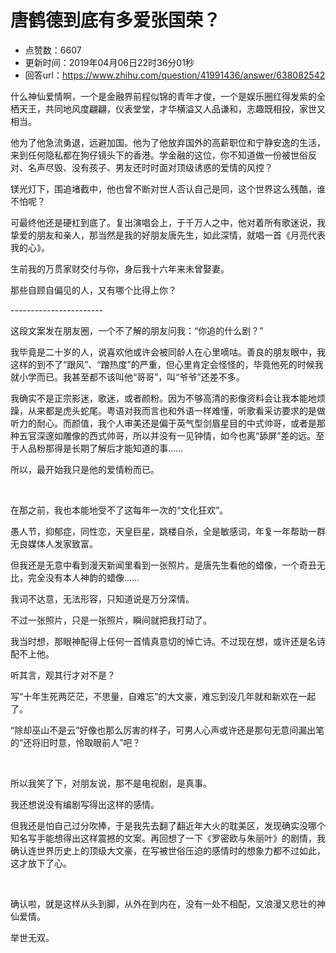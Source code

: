 # 唐鹤德到底有多爱张国荣？
- 点赞数：6607
- 更新时间：2019年04月06日22时36分01秒
- 回答url：https://www.zhihu.com/question/41991436/answer/638082542
<body>
 <p data-pid="Jg7jkT8o">什么神仙爱情啊，一个是金融界前程似锦的青年才俊，一个是娱乐圈红得发紫的全栖天王，共同地风度翩翩，仪表堂堂，才华横溢又人品谦和，志趣既相投，家世又相当。</p>
 <p data-pid="2n4pf9bC">他为了他急流勇退，远避加国。他为了他放弃国外的高薪职位和宁静安逸的生活，来到任何隐私都在狗仔镜头下的香港。学金融的这位，你不知道做一份被世俗反对、名声尽毁、没有孩子、男友还时时面对顶级诱惑的爱情的风控？</p>
 <p data-pid="56klLvmV">镁光灯下，围追堵截中，他也曾不断对世人否认自己是同，这个世界这么残酷，谁不怕呢？</p>
 <p data-pid="zHMa_i89">可最终他还是硬杠到底了。复出演唱会上，于千万人之中，他对着所有歌迷说，我挚爱的朋友和亲人，那当然是我的好朋友唐先生，如此深情，就唱一首《月亮代表我的心》。</p>
 <p data-pid="eGvpalPW">生前我的万贯家财交付与你，身后我十六年来未曾娶妻。</p>
 <p data-pid="HqOsMxOT">那些自顾自偏见的人，又有哪个比得上你？</p>
 <p data-pid="TgJ-TcYn">-----------------------</p>
 <p data-pid="-EXOJNN8">这段文案发在朋友圈，一个不了解的朋友问我：“你追的什么剧？”</p>
 <p data-pid="IoRtrG2t">我毕竟是二十岁的人，说喜欢他或许会被同龄人在心里嘀咕。善良的朋友眼中，我这样的到不了“跟风”、“蹭热度”的严重，但心里肯定会怪怪的，毕竟他死的时候我就小学而已。我甚至都不该叫他“哥哥”，叫“爷爷”还差不多。</p>
 <p data-pid="Dq6jwmw8">我确实不是正宗影迷，歌迷，或者颜粉。因为不够高清的影像资料会让我本能地烦躁，从来都是虎头蛇尾。粤语对我而言也和外语一样难懂，听歌看采访要求的是做听力的耐心。而颜值，我个人审美还是偏于英气型剑眉星目的中式帅哥，或者是那种五官深邃如雕像的西式帅哥，所以并没有一见钟情，如今也离“舔屏”差的远。至于人品粉那得是长期了解后才能知道的事……</p>
 <p data-pid="55m4dV8x">所以，最开始我只是他的爱情粉而已。</p>
 <p class="ztext-empty-paragraph"><br></p>
 <p data-pid="_Arqr8LF">在那之前，我也本能地受不了这每年一次的“文化狂欢”。</p>
 <p data-pid="bfR0ezIS">愚人节，抑郁症，同性恋，天皇巨星，跳楼自杀，全是敏感词，年复一年帮助一群无良媒体人发家致富。</p>
 <p data-pid="bL0gQ8zs">但我还是无意中看到漫天新闻里看到一张照片。是唐先生看他的蜡像，一个奇丑无比，完全没有本人神韵的蜡像……</p>
 <p data-pid="P3bjPSpz">我词不达意，无法形容，只知道说是万分深情。</p>
 <p data-pid="GRdthoc6">不过一张照片，只是一张照片，瞬间就把我打动了。</p>
 <p data-pid="C3t4_-eu">我当时想，那眼神配得上任何一首情真意切的悼亡诗。不过现在想，或许还是名诗配不上他。</p>
 <p data-pid="NiQCWTlh">听其言，观其行才对不是？</p>
 <p data-pid="q_Z2EXp6">写“十年生死两茫茫，不思量，自难忘”的大文豪，难忘到没几年就和新欢在一起了。</p>
 <p data-pid="zHzix1EE">“除却巫山不是云”好像也那么厉害的样子，可男人心声或许还是那句无意间漏出笔的“还将旧时意，怜取眼前人”吧？</p>
 <p class="ztext-empty-paragraph"><br></p>
 <p data-pid="xmeKa3Gv">所以我笑了下，对朋友说，那不是电视剧，是真事。</p>
 <p data-pid="Sg-RKgvl">我还想说没有编剧写得出这样的感情。</p>
 <p data-pid="Sx1x0Nv7">但我还是怕自己过分吹捧，于是我先去翻了翻近年大火的耽美区，发现确实没哪个知名写手能想得出这样震撼的文案。再回想了一下《罗密欧与朱丽叶》的剧情，我确认连世界历史上的顶级大文豪，在写被世俗压迫的感情时的想象力都不过如此，这才放下了心。</p>
 <p class="ztext-empty-paragraph"><br></p>
 <p data-pid="sdxgmtFs">确认啦，就是这样从头到脚，从外在到内在，没有一处不相配，又浪漫又悲壮的神仙爱情。</p>
 <p data-pid="PukDDQQk">举世无双。</p>
</body>